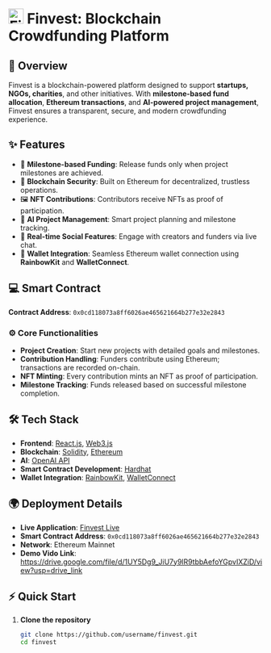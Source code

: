 #  <img src="https://res.cloudinary.com/djoebsejh/image/upload/v1721187808/srktgdcijec0zqmlgvbh.png" alt="Finvest Logo" width="30" /> **Finvest: Blockchain Crowdfunding Platform**  

## 🌟 **Overview**
Finvest is a blockchain-powered platform designed to support **startups, NGOs, charities**, and other initiatives. With **milestone-based fund allocation**, **Ethereum transactions**, and **AI-powered project management**, Finvest ensures a transparent, secure, and modern crowdfunding experience. 

## ✨ **Features**
- 🔑 **Milestone-based Funding**: Release funds only when project milestones are achieved.
- 🔐 **Blockchain Security**: Built on Ethereum for decentralized, trustless operations.
- 🖼️ **NFT Contributions**: Contributors receive NFTs as proof of participation.
- 🤖 **AI Project Management**: Smart project planning and milestone tracking.
- 💬 **Real-time Social Features**: Engage with creators and funders via live chat.
- 🔗 **Wallet Integration**: Seamless Ethereum wallet connection using **RainbowKit** and **WalletConnect**.

## 💻 **Smart Contract**
**Contract Address**: `0x0cd118073a8ff6026ae465621664b277e32e2843`

### ⚙️ **Core Functionalities**
- **Project Creation**: Start new projects with detailed goals and milestones.
- **Contribution Handling**: Funders contribute using Ethereum; transactions are recorded on-chain.
- **NFT Minting**: Every contribution mints an NFT as proof of participation.
- **Milestone Tracking**: Funds released based on successful milestone completion.

## 🛠️ **Tech Stack**
- **Frontend**: [React.js](https://reactjs.org), [Web3.js](https://web3js.readthedocs.io)
- **Blockchain**: [Solidity](https://soliditylang.org), [Ethereum](https://ethereum.org)
- **AI**: [OpenAI API](https://openai.com)
- **Smart Contract Development**: [Hardhat](https://hardhat.org)
- **Wallet Integration**: [RainbowKit](https://rainbowkit.com), [WalletConnect](https://walletconnect.com)

## 🌍 **Deployment Details**
- **Live Application**: [Finvest Live](https://finvest-2.vercel.app)
- **Smart Contract Address**: `0x0cd118073a8ff6026ae465621664b277e32e2843`
- **Network**: Ethereum Mainnet
- **Demo Vido Link**: https://drive.google.com/file/d/1UY5Dg9_JiU7y9lR9tbbAefoYGpvIXZiD/view?usp=drive_link
## ⚡ **Quick Start**

1. **Clone the repository**  
   ```bash
   git clone https://github.com/username/finvest.git
   cd finvest
